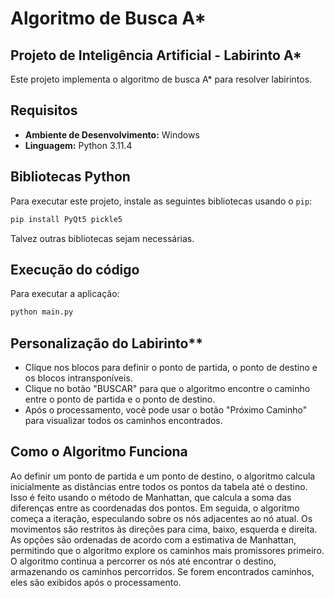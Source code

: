 # Algoritmo de Busca A*

## Projeto de Inteligência Artificial - Labirinto A*

Este projeto implementa o algoritmo de busca A* para resolver labirintos.

## Requisitos

- **Ambiente de Desenvolvimento:** Windows
- **Linguagem:** Python 3.11.4

## Bibliotecas Python

Para executar este projeto, instale as seguintes bibliotecas usando o `pip`:

```bash
pip install PyQt5 pickle5
```
Talvez outras bibliotecas sejam necessárias.

## Execução do código

Para executar a aplicação:

```bash
python main.py
```

## Personalização do Labirinto**
   - Clique nos blocos para definir o ponto de partida, o ponto de destino e os blocos intransponíveis.
   - Clique no botão "BUSCAR" para que o algoritmo encontre o caminho entre o ponto de partida e o ponto de destino.
   - Após o processamento, você pode usar o botão "Próximo Caminho" para visualizar todos os caminhos encontrados.

## Como o Algoritmo Funciona

Ao definir um ponto de partida e um ponto de destino, o algoritmo calcula inicialmente as distâncias entre todos os pontos da tabela até o destino. Isso é feito usando o método de Manhattan, que calcula a soma das diferenças entre as coordenadas dos pontos. Em seguida, o algoritmo começa a iteração, especulando sobre os nós adjacentes ao nó atual. Os movimentos são restritos às direções para cima, baixo, esquerda e direita. As opções são ordenadas de acordo com a estimativa de Manhattan, permitindo que o algoritmo explore os caminhos mais promissores primeiro. O algoritmo continua a percorrer os nós até encontrar o destino, armazenando os caminhos percorridos. Se forem encontrados caminhos, eles são exibidos após o processamento.




